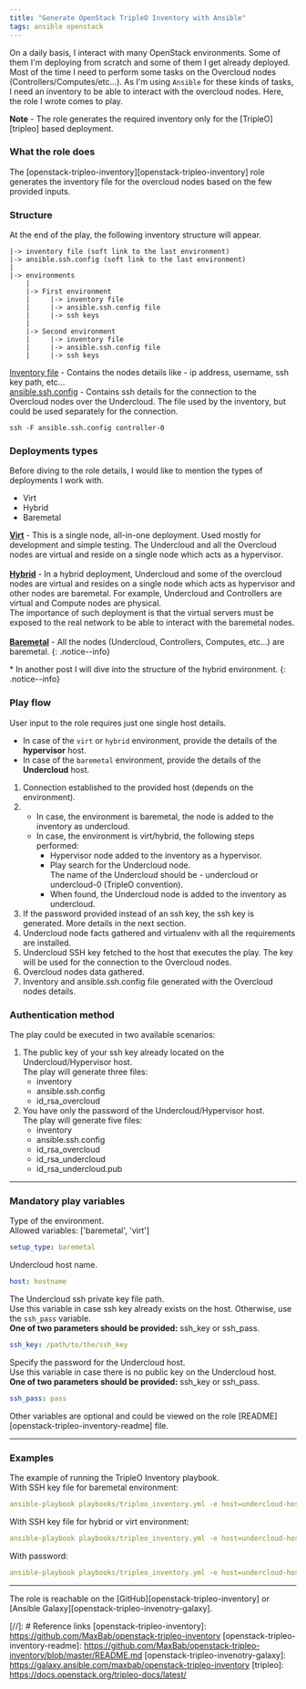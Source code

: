 ```yaml
---
title: "Generate OpenStack TripleO Inventory with Ansible"
tags: ansible openstack
---
```

On a daily basis, I interact with many OpenStack environments.
Some of them I'm deploying from scratch and some of them I get already deployed.
Most of the time I need to perform some tasks on the Overcloud nodes (Controllers/Computes/etc...).
As I'm using `Ansible` for these kinds of tasks, I need an inventory to be able to interact with the overcloud nodes.
Here, the role I wrote comes to play.

**Note** - The role generates the required inventory only for the [TripleO][tripleo] based deployment.

### What the role does
The [openstack-tripleo-inventory][openstack-tripleo-inventory] role generates the inventory file for the overcloud nodes based on the few provided inputs.

### Structure
At the end of the play, the following inventory structure will appear.
```
|-> inventory file (soft link to the last environment)
|-> ansible.ssh.config (soft link to the last environment)
|
|-> environments
    |
    |-> First environment
    |     |-> inventory file
    |     |-> ansible.ssh.config file
    |     |-> ssh keys
    |
    |-> Second environment
    |     |-> inventory file
    |     |-> ansible.ssh.config file
    |     |-> ssh keys
```

<ins>Inventory file</ins> - Contains the nodes details like - ip address, username, ssh key path, etc...  
<ins>ansible.ssh.config</ins> - Contains ssh details for the connection to the Overcloud nodes over the Undercloud.
The file used by the inventory, but could be used separately for the connection.
```
ssh -F ansible.ssh.config controller-0
```

### Deployments types
Before diving to the role details, I would like to mention the types of deployments I work with.
* Virt
* Hybrid
* Baremetal

<ins>**Virt**</ins> - This is a single node, all-in-one deployment. Used mostly for development and simple testing.
The Undercloud and all the Overcloud nodes are virtual and reside on a single node which acts as a hypervisor.
<br>
<br>
<ins>**Hybrid**</ins> - In a hybrid deployment, Undercloud and some of the overcloud nodes are virtual and resides on a
single node which acts as hypervisor and other nodes are baremetal.
For example, Undercloud and Controllers are virtual and Compute nodes are physical.  
The importance of such deployment is that the virtual servers must be exposed to the real network to be able to interact with the baremetal nodes.
<br>
<br>
<ins>**Baremetal**</ins> - All the nodes (Undercloud, Controllers, Computes, etc...) are baremetal.
{: .notice--info}

\* In another post I will dive into the structure of the hybrid environment.
{: .notice--info}

### Play flow
User input to the role requires just one single host details.  
* In case of the `virt` or `hybrid` environment, provide the details of the **hypervisor** host.  
* In case of the `baremetal` environment, provide the details of the **Undercloud** host.

1. Connection established to the provided host (depends on the environment).
2. * In case, the environment is baremetal, the node is added to the inventory as undercloud.
   * In case, the environment is virt/hybrid, the following steps performed:
      * Hypervisor node added to the inventory as a hypervisor.
      * Play search for the Undercloud node.  
        The name of the Undercloud should be - undercloud or undercloud-0 (TripleO convention).
      * When found, the Undercloud node is added to the inventory as undercloud.
3. If the password provided instead of an ssh key, the ssh key is generated. More details in the next section.
4. Undercloud node facts gathered and virtualenv with all the requirements are installed.
5. Undercloud SSH key fetched to the host that executes the play. The key will be used for the connection to the Overcloud nodes.
6. Overcloud nodes data gathered.
7. Inventory and ansible.ssh.config file generated with the Overcloud nodes details.

### Authentication method
The play could be executed in two available scenarios:
1. The public key of your ssh key already located on the Undercloud/Hypervisor host.  
   The play will generate three files:
      * inventory
      * ansible.ssh.config
      * id_rsa_overcloud
2. You have only the password of the Undercloud/Hypervisor host.  
   The play will generate five files:
      * inventory
      * ansible.ssh.config
      * id_rsa_overcloud
      * id_rsa_undercloud
      * id_rsa_undercloud.pub

***
### Mandatory play variables
Type of the environment.  
Allowed variables: ['baremetal', 'virt']  
```yaml
setup_type: baremetal
```

Undercloud host name.  
```yaml
host: hostname
```

The Undercloud ssh private key file path.  
Use this variable in case ssh key already exists on the host. Otherwise, use the `ssh_pass` variable.    
**One of two parameters should be provided:** ssh_key or ssh_pass.
```yaml
ssh_key: /path/to/the/ssh_key
```

Specify the password for the Undercloud host.  
Use this variable in case there is no public key on the Undercloud host.  
**One of two parameters should be provided:** ssh_key or ssh_pass.
```yaml
ssh_pass: pass
```

Other variables are optional and could be viewed on the role [README][openstack-tripleo-inventory-readme] file.

***
### Examples
The example of running the TripleO Inventory playbook.  
With SSH key file for baremetal environment:
```yaml
ansible-playbook playbooks/tripleo_inventory.yml -e host=undercloud-host-fqdn/ip -e ssh_key=/path/to/ssh/private/file -e setup_type=baremetal
```
With SSH key file for hybrid or virt environment:
```yaml
ansible-playbook playbooks/tripleo_inventory.yml -e host=undercloud-host-fqdn/ip -e user=root -e ssh_key=/path/to/ssh/private/file -e setup_type=virt
```
With password:
```yaml
ansible-playbook playbooks/tripleo_inventory.yml -e host=undercloud-host-fqdn/ip -e user=root -e ssh_pass=undercloud_password
```

***
The role is reachable on the [GitHub][openstack-tripleo-inventory] or [Ansible Galaxy][openstack-tripleo-invenotry-galaxy].


[//]: # Reference links
[openstack-tripleo-inventory]: https://github.com/MaxBab/openstack-tripleo-inventory
[openstack-tripleo-inventory-readme]: https://github.com/MaxBab/openstack-tripleo-inventory/blob/master/README.md
[openstack-tripleo-invenotry-galaxy]: https://galaxy.ansible.com/maxbab/openstack-tripleo-inventory
[tripleo]: https://docs.openstack.org/tripleo-docs/latest/
